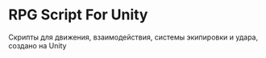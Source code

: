 # RPG Script For Unity
Скрипты для движения, взаимодействия, системы экипировки и удара, создано на Unity
